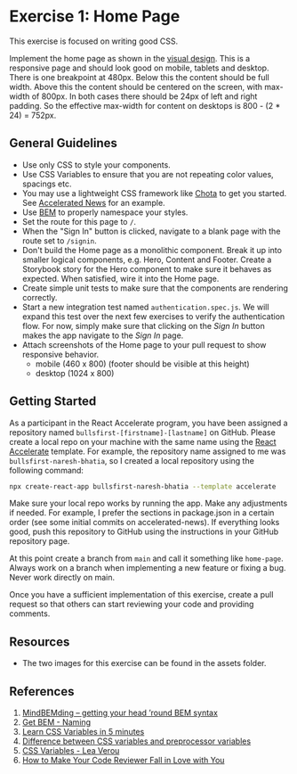 # Exercise 1: Home Page

This exercise is focused on writing good CSS.

Implement the home page as shown in the
[visual design](https://www.figma.com/file/UdOTt1Z2fTnm0Cbi0FA1We/Bullsfirst).
This is a responsive page and should look good on mobile, tablets and desktop.
There is one breakpoint at 480px. Below this the content should be full width.
Above this the content should be centered on the screen, with max-width of
800px. In both cases there should be 24px of left and right padding. So the
effective max-width for content on desktops is 800 - (2 * 24) = 752px.

## General Guidelines

- Use only CSS to style your components.
- Use CSS Variables to ensure that you are not repeating color values, spacings
  etc.
- You may use a lightweight CSS framework like
  [Chota](https://jenil.github.io/chota/) to get you started. See
  [Accelerated News](https://github.com/PublicisSapient/accelerated-news) for an
  example.
- Use [BEM](https://en.bem.info/) to properly namespace your styles.
- Set the route for this page to `/`.
- When the "Sign In" button is clicked, navigate to a blank page with the route
  set to `/signin`.
- Don't build the Home page as a monolithic component. Break it up into smaller
  logical components, e.g. Hero, Content and Footer. Create a Storybook story
  for the Hero component to make sure it behaves as expected. When satisfied,
  wire it into the Home page.
- Create simple unit tests to make sure that the components are rendering
  correctly.
- Start a new integration test named `authentication.spec.js`. We will expand
  this test over the next few exercises to verify the authentication flow. For
  now, simply make sure that clicking on the _Sign In_ button makes the app
  navigate to the _Sign In_ page.
- Attach screenshots of the Home page to your pull request to show responsive
  behavior.
  - mobile (460 x 800) (footer should be visible at this height)
  - desktop (1024 x 800)

## Getting Started

As a participant in the React Accelerate program, you have been assigned a
repository named `bullsfirst-[firstname]-[lastname]` on GitHub. Please create a
local repo on your machine with the same name using the
[React Accelerate](https://github.com/PublicisSapient/cra-template-accelerate)
template. For example, the repository name assigned to me was
`bullsfirst-naresh-bhatia`, so I created a local repository using the following
command:

```sh
npx create-react-app bullsfirst-naresh-bhatia --template accelerate
```

Make sure your local repo works by running the app. Make any adjustments if
needed. For example, I prefer the sections in package.json in a certain order
(see some initial commits on accelerated-news). If everything looks good, push
this repository to GitHub using the instructions in your GitHub repository page.

At this point create a branch from `main` and call it something like
`home-page`. Always work on a branch when implementing a new feature or fixing a
bug. Never work directly on main.

Once you have a sufficient implementation of this exercise, create a pull
request so that others can start reviewing your code and providing comments.

## Resources

- The two images for this exercise can be found in the assets folder.

## References

1. [MindBEMding – getting your head ’round BEM syntax](https://csswizardry.com/2013/01/mindbemding-getting-your-head-round-bem-syntax/)
2. [Get BEM - Naming](http://getbem.com/naming/)
3. [Learn CSS Variables in 5 minutes](https://www.freecodecamp.org/news/learn-css-variables-in-5-minutes-80cf63b4025d/)
4. [Difference between CSS variables and preprocessor variables](https://css-tricks.com/difference-between-types-of-css-variables/)
5. [CSS Variables - Lea Verou](https://www.youtube.com/watch?v=2an6-WVPuJU)
6. [How to Make Your Code Reviewer Fall in Love with You](https://mtlynch.io/code-review-love/)
